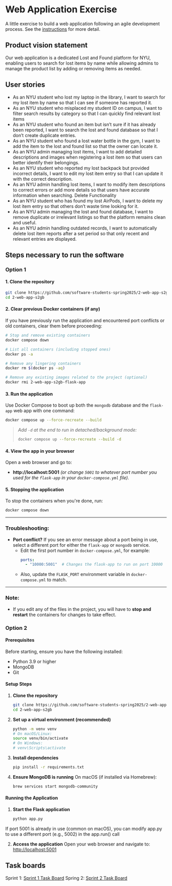 # Web Application Exercise

A little exercise to build a web application following an agile development process. See the [instructions](instructions.md) for more detail.

## Product vision statement

Our web application is a dedicated Lost and Found platform for NYU, enabling users to search for lost items by name while allowing admins to manage the product list by adding or removing items as needed.


## User stories
- As an NYU student who lost my laptop in the library, I want to search for my lost item by name so that I can see if someone has reported it.
- As an NYU student who misplaced my student ID on campus, I want to filter search results by category so that I can quickly find relevant lost items
- As an NYU student who found an item but isn’t sure if it has already been reported, I want to search the lost and found database so that I don’t create duplicate entries.
- As an NYU student who found a lost water bottle in the gym, I want to add the item to the lost and found list so that the owner can locate it.
- As an NYU admin managing lost items, I want to add detailed descriptions and images when registering a lost item so that users can better identify their belongings.
- As an NYU student who reported my lost backpack but provided incorrect details, I want to edit my lost item entry so that I can update it with the correct description.
- As an NYU admin handling lost items, I want to modify item descriptions to correct errors or add more details so that users have accurate information when searching.
Delete Functionality
- As an NYU student who has found my lost AirPods, I want to delete my lost item entry so that others don’t waste time looking for it.
- As an NYU admin managing the lost and found database, I want to remove duplicate or irrelevant listings so that the platform remains clean and useful.
- As an NYU admin handling outdated records, I want to automatically delete lost item reports after a set period so that only recent and relevant entries are displayed.

## Steps necessary to run the software

### Option 1

#### 1. **Clone the repository**
```bash
git clone https://github.com/software-students-spring2025/2-web-app-s2gb.git
cd 2-web-app-s2gb
```

#### 2. **Clear previous Docker containers (if any)**
If you have previously run the application and encountered port conflicts or old containers, clear them before proceeding:

```bash
# Stop and remove existing containers
docker compose down

# List all containers (including stopped ones)
docker ps -a

# Remove any lingering containers
docker rm $(docker ps -aq)

# Remove any existing images related to the project (optional)
docker rmi 2-web-app-s2gb-flask-app
```

#### 3. **Run the application**
Use Docker Compose to boot up both the `mongodb` database and the `flask-app` web app with one command:

```bash
docker compose up --force-recreate --build
```

> _Add `-d` at the end to run in detached/background mode:_
> ```bash
> docker compose up --force-recreate --build -d
> ```

#### 4. **View the app in your browser**
Open a web browser and go to:

- **http://localhost:5001** _(or change `5001` to whatever port number you used for the `flask-app` in your `docker-compose.yml` file)._

#### 5. **Stopping the application**
To stop the containers when you're done, run:

```bash
docker compose down
```
---
### **Troubleshooting:**
- **Port conflict?** If you see an error message about a port being in use, select a different port for either the `flask-app` or `mongodb` service.  
  - Edit the first port number in `docker-compose.yml`, for example:
    ```yml
    ports:
      - "10000:5001"  # Changes the flask-app to run on port 10000
    ```
  - Also, update the `FLASK_PORT` environment variable in `docker-compose.yml` to match.
---
### **Note:**
- If you edit any of the files in the project, you will have to **stop and restart** the containers for changes to take effect.


### Option 2

#### Prerequisites

Before starting, ensure you have the following installed:
- Python 3.9 or higher
- MongoDB
- Git

#### Setup Steps

1. **Clone the repository**
   ```bash
   git clone https://github.com/software-students-spring2025/2-web-app-s2gb.git
   cd 2-web-app-s2gb
2. **Set up a virtual environment (recommended)**
   ```bash
   python -m venv venv
   # On macOS/Linux:
   source venv/bin/activate
   # On Windows:
   # venv\Scripts\activate
4. **Install dependencies**
   ```bash
   pip install -r requirements.txt
6. **Ensure MongoDB is running**
   On macOS (if installed via Homebrew):
   ```bash
   brew services start mongodb-community

#### Running the Application

1. **Start the Flask application**
   ```bash
   python app.py
If port 5001 is already in use (common on macOS), you can modify app.py to use a different port (e.g., 5002) in the app.run() call

2. **Access the application**
Open your web browser and navigate to: [http://localhost:5001](http://127.0.0.1:5001/)


## Task boards

Sprint 1:  [Sprint 1 Task Board](https://github.com/orgs/software-students-spring2025/projects/110/views/1?layout=board)
Spring 2:  [Sprint 2 Task Board](https://github.com/orgs/software-students-spring2025/projects/139)

